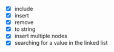 - [x] include
- [x] insert
- [x] remove
- [x] to string
- [x]  insert multiple nodes 
- [x]  searching for a value in the linked list 
